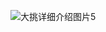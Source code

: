 ![大挑详细介绍图片5](https://private-user-images.githubusercontent.com/208356749/435463526-0ece06e3-5ddd-4d24-a8d5-3c1e3854dffb.jpg?jwt=eyJhbGciOiJIUzI1NiIsInR5cCI6IkpXVCJ9.eyJpc3MiOiJnaXRodWIuY29tIiwiYXVkIjoicmF3LmdpdGh1YnVzZXJjb250ZW50LmNvbSIsImtleSI6ImtleTUiLCJleHAiOjE3NDUxNTg4NTMsIm5iZiI6MTc0NTE1ODU1MywicGF0aCI6Ii8yMDgzNTY3NDkvNDM1NDYzNTI2LTBlY2UwNmUzLTVkZGQtNGQyNC1hOGQ1LTNjMWUzODU0ZGZmYi5qcGc_WC1BbXotQWxnb3JpdGhtPUFXUzQtSE1BQy1TSEEyNTYmWC1BbXotQ3JlZGVudGlhbD1BS0lBVkNPRFlMU0E1M1BRSzRaQSUyRjIwMjUwNDIwJTJGdXMtZWFzdC0xJTJGczMlMkZhd3M0X3JlcXVlc3QmWC1BbXotRGF0ZT0yMDI1MDQyMFQxNDE1NTNaJlgtQW16LUV4cGlyZXM9MzAwJlgtQW16LVNpZ25hdHVyZT04NmFmNTQyNWRkYzlhYmQyMDlkNmQxMDFhMDcwOTVlNDM5YmVhMzNiNDg4OTkxY2YzYjE1NzVmMmQyZDAwZWNmJlgtQW16LVNpZ25lZEhlYWRlcnM9aG9zdCJ9.QKp3IPRZwfKCepy6U4u8CNcAtMy6LaOH5M6LN2w_A30)
